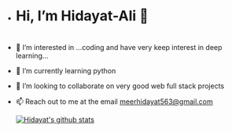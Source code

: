 - <h1>Hi, I’m Hidayat-Ali 👋<h1>
  
  <h3>
- 👀 I’m interested in ...coding and have very keep interest in deep learning...
- 🌱 I’m currently learning python
- 💞️ I’m looking to collaborate on very good web full stack projects
    </h3>
- <span>📫 Reach out to me at the email meerhidayat563@gmail.com</span>
  
  
  
  
  [![Hidayat's github stats](https://github-readme-stats.vercel.app/api?username=Hidayat-Ali&count_private=true&show_icons=true&theme=radical&hide_rank=false)](https://github.com/Hidayat-Ali)
  
  

